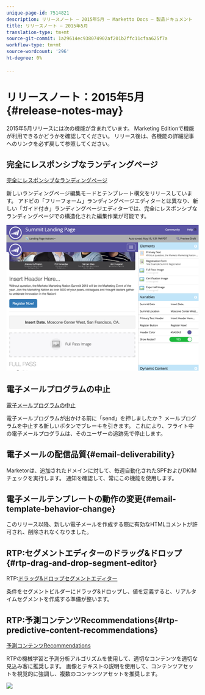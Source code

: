 ```yaml
---
unique-page-id: 7514821
description: リリースノート — 2015年5月 — Marketto Docs — 製品ドキュメント
title: リリースノート — 2015年5月
translation-type: tm+mt
source-git-commit: 1a29614ec938074902af201b2ffc11cfaa625f7a
workflow-type: tm+mt
source-wordcount: '296'
ht-degree: 0%

---
```



# リリースノート：2015年5月{#release-notes-may}

2015年5月リリースには次の機能が含まれています。 Marketing Editionで機能が利用できるかどうかを確認してください。 リリース後は、各機能の詳細記事へのリンクを必ず戻して参照してください。

## 完全にレスポンシブなランディングページ

[完全にレスポンシブなランディングページ](../../product-docs/demand-generation/landing-pages/guided-landing-pages/create-a-guided-landing-page.md)

新しいランディングページ編集モードとテンプレート構文をリリースしています。 アドビの「フリーフォーム」ランディングページエディターとは異なり、新しい「ガイド付き」ランディングページエディターでは、完全にレスポンシブなランディングページでの構造化された編集作業が可能です。

![](assets/image2015-5-15-13-3a33-3a11.png)

## 電子メールプログラムの中止

[電子メールプログラムの中止](../../product-docs/email-marketing/email-programs/email-program-actions/abort-email-program.md)

電子メールプログラムが出かける前に「send」を押しましたか？ メールプログラムを中止する新しいボタンでブレーキを引きます。 これにより、フライト中の電子メールプログラムは、そのユーザーの追跡先で停止します。

## 電子メールの配信品質{#email-deliverability}

Marketorは、追加されたドメインに対して、毎週自動化されたSPFおよびDKIMチェックを実行します。 通知を確認して、常にこの機能を使用します。

## 電子メールテンプレートの動作の変更{#email-template-behavior-change}

このリリース以降、新しい電子メールを作成する際に有効なHTMLコメントが許可され、削除されなくなりました。

## RTP:セグメントエディターのドラッグ&amp;ドロップ{#rtp-drag-and-drop-segment-editor}

RTP:[ドラッグ&amp;ドロップセグメントエディター](https://docs.marketo.com/display/public/DOCS/RTP+Segments)

条件をセグメントビルダーにドラッグ&amp;ドロップし、値を定義すると、リアルタイムセグメントを作成する準備が整います。

## RTP:予測コンテンツRecommendations{#rtp-predictive-content-recommendations}

[予測コンテンツRecommendations](https://docs.marketo.com/display/DOCS/Enabling+the+Rich+Media+Recommendation+Engine)

RTPの機械学習と予測分析アルゴリズムを使用して、適切なコンテンツを適切な見込み客に推奨します。 画像とテキストの説明を使用して、コンテンツアセットを視覚的に強調し、複数のコンテンツアセットを推奨します。

![](https://lh6.googleusercontent.com/yZhSkWzW3BES9hSTUirKxM5BENG6c1kuYoclQaSY49UZpjF0s4llnshW4DV-vp4myucgOH9IJ3SqyNdy-nc38Xgy-43IY3QblAS1jY5N8GcP4xgTD1Nbp7ibfZV4yc4PM6AHqt4)

